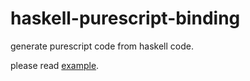 haskell-purescript-binding
====
generate purescript code from haskell code.

please read [example](./examples/).
